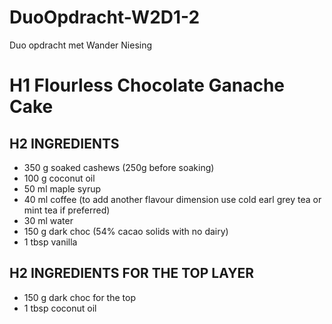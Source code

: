 # DuoOpdracht-W2D1-2
 Duo opdracht met Wander Niesing
 
 # H1 Flourless Chocolate Ganache Cake

 ## H2 INGREDIENTS
 * 350 g soaked cashews (250g before soaking)
 * 100 g coconut oil
 * 50 ml maple syrup
 * 40 ml coffee (to add another flavour dimension use cold earl grey tea or mint tea if preferred)
 * 30 ml water
 * 150 g dark choc (54% cacao solids with no dairy)
 * 1 tbsp vanilla

## H2 INGREDIENTS FOR THE TOP LAYER
 * 150 g dark choc for the top
 * 1 tbsp coconut oil
